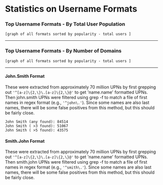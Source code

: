 # Statistics on Username Formats


### Top Username Formats - By Total User Population

```
[graph of all formats sorted by popularity - total users ]
```

---

### Top Username Formats - By Number of Domains

```
[graph of all formats sorted by popularity - total users ]
```

---

#### John.Smith Format

These were extracted from approximately 70 million UPNs by first grepping out ```'^[a-z]\{2,\}\.[a-z]\{2,\}@'``` to get 'name.name' formatted UPNs. Then john.smith UPNs were filtered using grep -f to match a file of first names in regex format (e.g., ```'^john\.'```).
Since some names are also last names, there will be some false positives from this method, but this should be fairly close.

```
John Smith (any found): 84514
John Smith ( >3 found): 51067
John Smith ( >5 found): 43575
```

#### Smith.John Format

These were extracted from approximately 70 million UPNs by first grepping out ```'^[a-z]\{2,\}\.[a-z]\{2,\}@'``` to get 'name.name' formatted UPNs. Then smith.john UPNs were filtered using grep -f to match a file of first names in regex format (e.g., ```'^smith\.'```).
Since some names are also last names, there will be some false positives from this method, but this should be fairly close.

```
```
